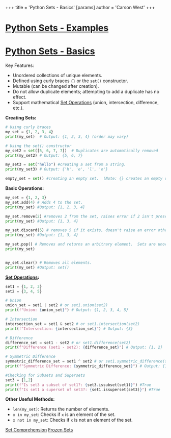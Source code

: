 +++
 title = 'Python Sets - Basics'
[params]
	author = 'Carson West'
+++
# [Python Sets - Examples](./../python-sets---examples/)
# [Python Sets - Basics](./../python-sets---basics/) 
Key Features:

* Unordered collections of unique elements.
* Defined using curly braces `{}` or the `set()` constructor.
* Mutable (can be changed after creation).
* Do not allow duplicate elements; attempting to add a duplicate has no effect.
* Support mathematical [Set Operations](./../set-operations/) (union, intersection, difference, etc.).


**Creating Sets:**

```python
# Using curly braces
my_set = {1, 2, 3, 4} 
print(my_set)  # Output: {1, 2, 3, 4} (order may vary)

# Using the set() constructor
my_set2 = set([5, 6, 7, 7])  # Duplicates are automatically removed
print(my_set2) # Output: {5, 6, 7}

my_set3 = set("hello") #creating a set from a string.
print(my_set3) # Output: {'h', 'e', 'l', 'o'}

empty_set = set() #creating an empty set.  (Note: {} creates an empty dictionary!)
```

**Basic Operations:**

```python
my_set = {1, 2, 3}
my_set.add(4) # Adds 4 to the set.
print(my_set) #Output: {1, 2, 3, 4}

my_set.remove(2) #removes 2 from the set, raises error if 2 isn't present.
print(my_set) #Output: {1, 3, 4}

my_set.discard(5) # removes 5 if it exists, doesn't raise an error otherwise.
print(my_set) #Output: {1, 3, 4}

my_set.pop() # Removes and returns an arbitrary element.  Sets are unordered, so the output is unpredictable
print(my_set)


my_set.clear() # Removes all elements.
print(my_set) #Output: set()

```

**[Set Operations](./../set-operations/):**

```python
set1 = {1, 2, 3}
set2 = {3, 4, 5}

# Union
union_set = set1 | set2 # or set1.union(set2)
print(f"Union: {union_set}") # Output: {1, 2, 3, 4, 5}

# Intersection
intersection_set = set1 & set2 # or set1.intersection(set2)
print(f"Intersection: {intersection_set}") # Output: {3}

# Difference
difference_set = set1 - set2 # or set1.difference(set2)
print(f"Difference (set1 - set2): {difference_set}") # Output: {1, 2}

# Symmetric Difference
symmetric_difference_set = set1 ^ set2 # or set1.symmetric_difference(set2)
print(f"Symmetric Difference: {symmetric_difference_set}") # Output: {1, 2, 4, 5}

#Checking for Subsets and Supersets
set3 = {1,2}
print(f"Is set3 a subset of set1?: {set3.issubset(set1)}") #True
print(f"Is set1 a superset of set3?: {set1.issuperset(set3)}") #True

```

**Other Useful Methods:**

* `len(my_set)`: Returns the number of elements.
* `x in my_set`: Checks if `x` is an element of the set.
* `x not in my_set`: Checks if `x` is not an element of the set.

[Set Comprehension](./../set-comprehension/)
[Frozen Sets](./../frozen-sets/)
